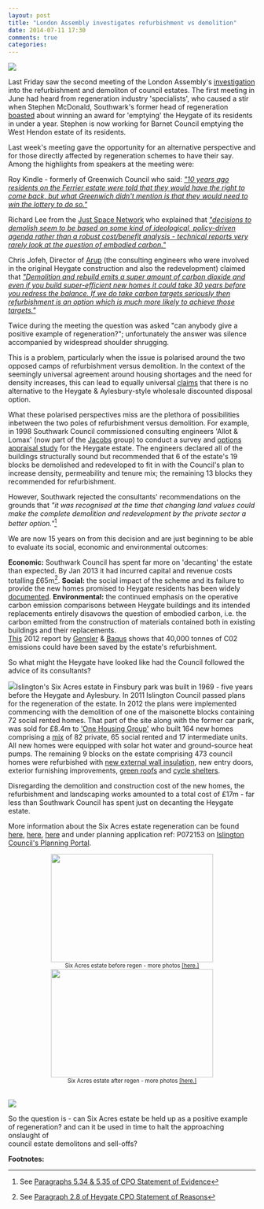 ```yaml
---
layout: post
title: "London Assembly investigates refurbishment vs demolition"
date: 2014-07-11 17:30
comments: true
categories: 
---
```

![](https://pbs.twimg.com/media/BsMSNi1IEAEATUy.jpg)

Last Friday saw the second meeting of the London Assembly's 
[investigation](https://www.london.gov.uk/mayor-assembly/london-assembly/investigations/demolition-and-refurbishment-of-social-housing-estates-in-london) 
into the refurbishment and demoliton of council estates. The first meeting in 
June had heard from regeneration industry 'specialists', who caused a stir when 
Stephen McDonald, Southwark's former head of regeneration 
[boasted](https://www.youtube.com/watch?v=C-olUu1wHqA&feature=youtu.be&t=1h6m16s) 
about winning an award for 'emptying' the Heygate of its residents in under a 
year. Stephen is now working for Barnet Council emptying the West Hendon estate 
of its residents.

Last week's meeting gave the opportunity for an alternative perspective and for those directly affected by regeneration schemes to have their say. Among the highlights from speakers at the meeting were:

Roy Kindle - formerly of Greenwich Council who said: [_"10 years ago residents on the Ferrier estate were told that they would have the right to come back, but what Greenwich didn't mention is that they would need to win the lottery to do so."_](http://youtu.be/laCg-kfcpIE?t=1h6m33s)

Richard Lee from the [Just Space Network](http://justspace.org.uk/) who explained that [_"decisions to demolish seem to be based on some kind of ideological, policy-driven agenda rather than a robust cost/benefit analysis - technical reports very rarely look at the question of embodied carbon."_](http://youtu.be/laCg-kfcpIE?t=1h21m44s)

Chris Jofeh, Director of [Arup](http://arup.com) (the consulting engineers who were involved in the original Heygate construction and also the redevelopment) claimed that [_"Demolition and rebuild emits a super amount of carbon dioxide and even if you build super-efficient new homes it could take 30 years before you redress the balance. If we do take carbon targets seriously then refurbishment is an option which is much more likely to achieve those targets."_](http://youtu.be/laCg-kfcpIE?t=1h50m15s)

Twice during the meeting the question was asked "can anybody give a positive example of regeneration?"; unfortunately the answer was silence accompanied by widespread shoulder shrugging.

This is a problem, particularly when the issue is polarised around the two opposed camps of refurbishment versus demolition. In the context of the seemingly universal agreement around housing shortages and the need for density increases, this can lead to equally universal [claims](http://www.theguardian.com/politics/davehillblog/2013/feb/13/elephant-and-castle-southwark-council-regeneration-rights-and-wrongs) that there is no alternative to the Heygate & Aylesbury-style wholesale discounted disposal option.

What these polarised perspectives miss are the plethora of possibilities inbetween the two poles of refurbishment versus demolition. For example, in 1998 Southwark Council commissioned consulting engineers 'Allot & Lomax' (now part of the [Jacobs](http://www.jacobs.com/) group) to conduct a survey and [options appraisal study](http://betterelephant.org/blog/2012/12/23/1998-southwark-housing-stock-survey/) for the Heygate estate. The engineers declared all of the buildings structurally sound but recommended that 6 of the estate's 19 blocks be demolished and redeveloped to fit in with the Council's plan to increase density, permeability and tenure mix; the remaining 13 blocks they recommended for refurbishment. 

However, Southwark rejected the consultants' recommendations on the grounds 
that _"it was recognised at the time that changing land values could make the 
complete demolition and redevelopment by the private sector a better 
option."_[^1] 

We are now 15 years on from this decision and are just beginning to be able to evaluate its social, economic and environmental outcomes:

__Economic:__ Southwark Council has spent far more on 'decanting' the estate 
than expected. By Jan 2013 it had incurred capital and revenue costs totalling 
£65m[^2].  __Social:__ the social impact of the scheme and its failure to 
provide the new homes promised to Heygate residents has been widely 
[documented](http://heygate.github.io).  __Environmental:__ the continued 
emphasis on the operative carbon emission comparisons between Heygate buildings 
and its intended replacements entirely disavows the question of embodied 
carbon, i.e. the carbon emitted from the construction of materials contained 
both in existing buildings and their replacements.  
[This](http://heygateestate.wordpress.com) 2012 report by 
[Gensler](http://gensler.com) & [Baqus](http://baqus.co.uk) shows that 40,000 
tonnes of C02 emissions could have been saved by the estate's refurbishment.


So what might the Heygate have looked like had the Council followed the advice of its consultants? 

![](http://betterelephant.github.io/images/SixAcresRegeneration.png)Islington's 
Six Acres estate in Finsbury park was built in 1969 - five years before the 
Heygate and Aylesbury.  In 2011 Islington Council passed plans for the 
regeneration of the estate. In 2012 the plans were implemented commencing with 
the demolition of one of the maisonette blocks containing 72 social rented 
homes. That part of the site along with the former car park, was sold for £8.4m 
to ['One Housing Group'](http://onehousinggroup.co.uk) who built 164 new homes 
comprising a 
[mix](http://planning.islington.gov.uk/NorthgatePublicDocs/00195878.pdf) of 82 
private, 65 social rented and 17 intermediate units. All new homes were 
equipped with solar hot water and ground-source heat pumps. The remaining 9 
blocks on the estate comprising 473 council homes were refurbished with [new 
external wall insulation](http://www.lawtechltd.co.uk/Project_Tollington.aspx), 
new entry doors, exterior furnishing improvements, [green 
roofs](http://www.langley.co.uk/asx/six_acres_case_study.pdf) and [cycle 
shelters](http://greenroofshelters.co.uk/green-roofed-cycle-shelters-for-islington/). 
  

Disregarding the demolition and construction cost of the new homes, the 
refurbishment and landscaping works amounted to a total cost of £17m - far less 
than Southwark Council has spent just on decanting the Heygate estate. 

More information about the Six Acres estate regeneration can be found [here](http://www.langley.co.uk/asx/six_acres_case_study_-_newsletter.pdf), [here](http://bit.ly/1ssLvV6), [here](http://www.langley.co.uk/asx/six_acres_case_study.pdf) and under planning application ref: P072153 on [Islington Council's Planning Portal](http://www.islington.gov.uk/services/planning/planninginisl/plan_interest/Pages/planning-search.aspx#header).


<center>
<div style="width:330px; font-size:80%; text-align:center;"><a href="https://www.flickr.com/photos/46360829@N03/sets/72157645684480295/"><img src="/images/sixacresbefore4.jpg" width="330" height="220"></a>Six Acres estate before regen - more photos <a href="https://www.flickr.com/photos/46360829@N03/sets/72157645684480295/">[here.]</a></div>
</center>

<center>
<div style="width:330px; font-size:80%; text-align:center;"><a href="https://www.flickr.com/photos/46360829@N03/sets/72157645684757965/"><img src="/images/sixacresafter.JPG" width="330" height="220"></a>Six Acres estate after regen - more photos <a href="https://www.flickr.com/photos/46360829@N03/sets/72157645684757965/">[here.]</a></div>
</center>
</br>

![](http://betterelephant.github.io/images/Pickles_TearDownEstates.jpg)

So the question is - can Six Acres estate be held up as a positive example of 
regeneration? and can it be used in time to halt the approaching onslaught of  
council estate demolitons and sell-offs?


__Footnotes:__
[^1]:See [Paragraphs 5.34 & 5.35 of CPO Statement of 
  Evidence](http://www.southwark.gov.uk/download/downloads/id/8171/proofs_of_evidence_%E2%80%93_jon_abbot_%E2%80%93_final_proof)
 
[^2]: See [Paragraph 2.8 of Heygate CPO Statement of 
  Reasons](http://www.southwark.gov.uk/download/downloads/id/8194/core_document_2_-_statement_of_reasons_sor_-_sor)


